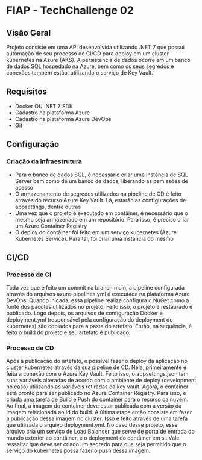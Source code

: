 # FIAP - TechChallenge 02

## Visão Geral
Projeto consiste em uma API desenvolvida utilizando .NET 7 que possui automação de seu processo de CI/CD para deploy em um cluster kubernetes na Azure (AKS).
A persistência de dados ocorre em um banco de dados SQL hospedado na Azure, bem como os seus segredos e conexões também estão, utilizando o serviço de Key Vault.

## Requisitos
- Docker OU .NET 7 SDK
- Cadastro na plataforma Azure
- Cadastro na plataforma Azure DevOps
- Git

## Configuração
### Criação da infraestrutura
- Para o banco de dados SQL, é necessário criar uma instância de SQL Server bem como de um banco de dados, liberando as pemissões de acesso
- O armazenamento de segredos utilizados na pipeline de CD é feito através do recurso Azure Key Vault. Lá, estarão as configurações de appsettings, dentre outras
- Uma vez que o projeto é executado em contâiner, é necessário que o mesmo seja armazenado em um repositório. Para isso, é preciso criar um Azure Container Registry
- O deploy do contâiner foi feito em um serviço kubernetes (Azure Kubernetes Service). Para tal, foi criar uma instância do mesmo

## CI/CD
### Processo de CI
Toda vez que é feito um commit na branch main, a pipeline configurada através do arquivos azure-pipelines.yml é executada na plataforma Azure DevOps.
Quando inicada, essa pipeline realiza configura o NuGet como a fonte dos pacotes utilizados no projeto. Feito isso, o projeto é restaurado e publicado.
Logo depois, os arquivos de configuração Docker e deployment.yml (responsável pela configuração do deployment do kubernetes) são copiados para a pasta do artefato.
Então, na sequência, é feito o build do projeto e seu artefato é publicado.

### Processo de CD
Após a publicação do artefato, é possível fazer o deploy da aplicação no cluster kubernetes através da sua pipeline de CD. Nela, primeiramente é feita a conexão com o Azure Key Vault.
Feito isso, o appsettings.json tem suas variáveis alteradas de acordo com o ambiente de deploy (development no caso) utilizando as variáveis retiradas da key vault.
Agora, o container está pronto para ser publicado no Azure Container Registry. Para isso, é criada uma tarefa de Build e Push do container para o recurso da nuvem. Ao final, a imagem do container deve estar publicada
com a versão da imagem relacionada ao Id do build. A última etapa então consiste em fazer a publicação dessa imagem no cluster. Isso é feito através de uma tarefa que utilizada o arquivo deployment.yml. No caso desse projeto,
esse arquivo cria um serviço de Load Balancer que serve de porta de entrada do mundo exterior ao contâiner, e o deployment do contâiner em si. Vale ressaltar que deve ser criado um segredo para que seja permitido
que o serviço do kubernetes possa fazer o push dessa imagem.

